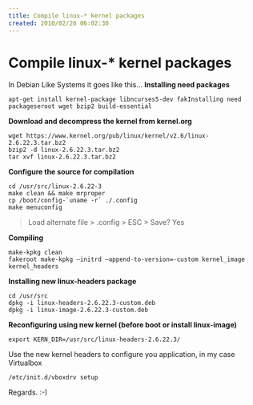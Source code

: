 ```yaml
---
title: Compile linux-* kernel packages
created: 2010/02/26 06:02:30
---
```


# Compile linux-* kernel packages

In Debian Like Systems it goes like this… **Installing need packages**
    
    
    apt-get install kernel-package libncurses5-dev fakInstalling need packageseroot wget bzip2 build-essential
    

**Download and decompress the kernel from kernel.org**
    
    
    wget https://www.kernel.org/pub/linux/kernel/v2.6/linux-2.6.22.3.tar.bz2
    bzip2 -d linux-2.6.22.3.tar.bz2
    tar xvf linux-2.6.22.3.tar.bz2
    

**Configure the source for compilation**
    
    
    cd /usr/src/linux-2.6.22-3
    make clean && make mrproper
    cp /boot/config-`uname -r` ./.config
    make menuconfig
    

> Load alternate file > .config > ESC > Save? Yes

**Compiling**
    
    
    make-kpkg clean
    fakeroot make-kpkg –initrd –append-to-version=-custom kernel_image kernel_headers
    

**Installing new linux-headers package**
    
    
    cd /usr/src
    dpkg -i linux-headers-2.6.22.3-custom.deb
    dpkg -i linux-image-2.6.22.3-custom.deb
    

**Reconfiguring using new kernel (before boot or install linux-image)**
    
    
    export KERN_DIR=/usr/src/linux-headers-2.6.22.3/
    

Use the new kernel headers to configure you application, in my case Virtualbox 
    
    
    /etc/init.d/vboxdrv setup
    

Regards. :-)